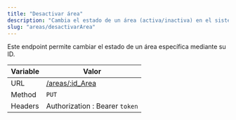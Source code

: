 ```yaml
---
title: "Desactivar área"
description: "Cambia el estado de un área (activa/inactiva) en el sistema."
slug: "areas/desactivarArea"
---
```


Este endpoint permite cambiar el estado de un área específica mediante su ID.

| Variable | Valor                              |
| -------- | ---------------------------------- |
| URL      | [/areas/:id_Area](/areas/:id_Area) |
| Method   | `PUT`                              |
| Headers  | Authorization : Bearer `token`     |
